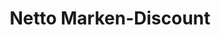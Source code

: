 ---
title: "Netto Marken-Discount"
url: /oberhausen/netto-marken-discount-gildenstrasse/
shop: Supermarkt
---